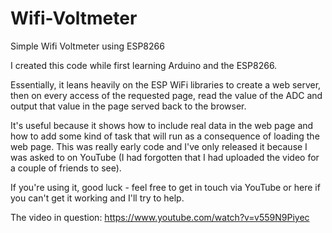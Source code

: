 # Wifi-Voltmeter
Simple Wifi Voltmeter using ESP8266

I created this code while first learning Arduino and the ESP8266.

Essentially, it leans heavily on the ESP WiFi libraries to create a web server, then on every access of the requested page, read the value of the ADC and output that value in the page served back to the browser.

It's useful because it shows how to include real data in the web page and how to add some kind of task that will run as a consequence of loading the web page.  This was really early code and I've only released it because I was asked to on YouTube (I had forgotten that I had uploaded the video for a couple of friends to see).

If you're using it, good luck - feel free to get in touch via YouTube or here if you can't get it working and I'll try to help.

The video in question:  https://www.youtube.com/watch?v=v559N9Piyec 
